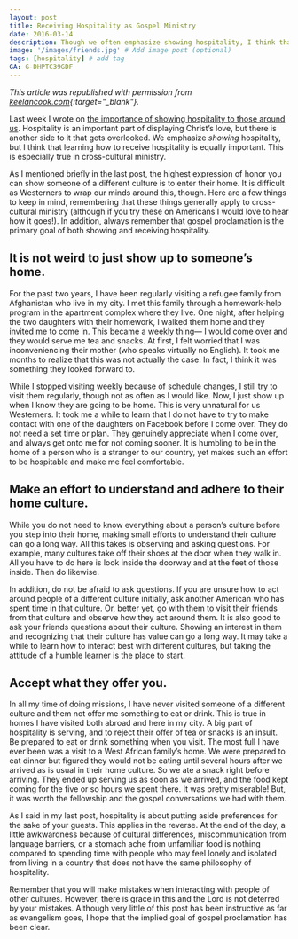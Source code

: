 ```yaml
---
layout: post
title: Receiving Hospitality as Gospel Ministry
date: 2016-03-14
description: Though we often emphasize showing hospitality, I think that learning how to receive hospitality is equally important. This is especially true in cross-cultural ministry. # Add post description (optional)
image: '/images/friends.jpg' # Add image post (optional)
tags: [hospitality] # add tag
GA: G-DHPTC39GDF
---
```


*This article was republished with permission from [keelancook.com](https://keelancook.com/2016/03/14/receiving_hospitality_as_gospel_ministry/){:target="_blank"}.*

Last week I wrote on [the importance of showing hospitality to those around us](https://www.meredithcook.net/hospitality-is-hard-but-you-should-do-it-anyway). Hospitality is an important part of displaying Christ’s love, but there is another side to it that gets overlooked. We emphasize _showing_ hospitality, but I think that learning how to receive hospitality is equally important. This is especially true in cross-cultural ministry.

As I mentioned briefly in the last post, the highest expression of honor you can show someone of a different culture is to enter their home. It is difficult as Westerners to wrap our minds around this, though. Here are a few things to keep in mind, remembering that these things generally apply to cross-cultural ministry (although if you try these on Americans I would love to hear how it goes!). In addition, always remember that gospel proclamation is the primary goal of both showing and receiving hospitality.

## It is not weird to just show up to someone’s home.

For the past two years, I have been regularly visiting a refugee family from Afghanistan who live in my city. I met this family through a homework-help program in the apartment complex where they live. One night, after helping the two daughters with their homework, I walked them home and they invited me to come in. This became a weekly thing— I would come over and they would serve me tea and snacks. At first, I felt worried that I was inconveniencing their mother (who speaks virtually no English). It took me months to realize that this was not actually the case. In fact, I think it was something they looked forward to.

While I stopped visiting weekly because of schedule changes, I still try to visit them regularly, though not as often as I would like. Now, I just show up when I know they are going to be home. This is very unnatural for us Westerners. It took me a while to learn that I do not have to try to make contact with one of the daughters on Facebook before I come over. They do not need a set time or plan. They genuinely appreciate when I come over, and always get onto me for not coming sooner. It is humbling to be in the home of a person who is a stranger to our country, yet makes such an effort to be hospitable and make me feel comfortable.

## Make an effort to understand and adhere to their home culture.

While you do not need to know everything about a person’s culture before you step into their home, making small efforts to understand their culture can go a long way. All this takes is observing and asking questions. For example, many cultures take off their shoes at the door when they walk in. All you have to do here is look inside the doorway and at the feet of those inside. Then do likewise.

In addition, do not be afraid to ask questions. If you are unsure how to act around people of a different culture initially, ask another American who has spent time in that culture. Or, better yet, go with them to visit their friends from that culture and observe how they act around them. It is also good to ask your friends questions about their culture. Showing an interest in them and recognizing that their culture has value can go a long way. It may take a while to learn how to interact best with different cultures, but taking the attitude of a humble learner is the place to start.

## Accept what they offer you.

In all my time of doing missions, I have never visited someone of a different culture and them not offer me something to eat or drink. This is true in homes I have visited both abroad and here in my city. A big part of hospitality is serving, and to reject their offer of tea or snacks is an insult. Be prepared to eat or drink something when you visit. The most full I have ever been was a visit to a West African family’s home. We were prepared to eat dinner but figured they would not be eating until several hours after we arrived as is usual in their home culture. So we ate a snack right before arriving. They ended up serving us as soon as we arrived, and the food kept coming for the five or so hours we spent there. It was pretty miserable! But, it was worth the fellowship and the gospel conversations we had with them.

As I said in my last post, hospitality is about putting aside preferences for the sake of your guests. This applies in the reverse. At the end of the day, a little awkwardness because of cultural differences, miscommunication from language barriers, or a stomach ache from unfamiliar food is nothing compared to spending time with people who may feel lonely and isolated from living in a country that does not have the same philosophy of hospitality.

Remember that you will make mistakes when interacting with people of other cultures. However, there is grace in this and the Lord is not deterred by your mistakes. Although very little of this post has been instructive as far as evangelism goes, I hope that the implied goal of gospel proclamation has been clear.

 
